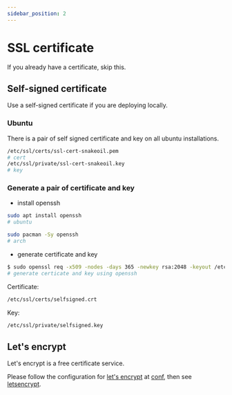 ```yaml
---
sidebar_position: 2
---
```


# SSL certificate

If you already have a certificate, skip this.

## Self-signed certificate

Use a self-signed certificate if you are deploying locally.

### Ubuntu

There is a pair of self signed certificate and key on all ubuntu installations.

```bash
/etc/ssl/certs/ssl-cert-snakeoil.pem
# cert
/etc/ssl/private/ssl-cert-snakeoil.key
# key
```

### Generate a pair of certificate and key

- install openssh

```bash
sudo apt install openssh
# ubuntu

sudo pacman -Sy openssh
# arch
```

- generate certificate and key

```bash
$ sudo openssl req -x509 -nodes -days 365 -newkey rsa:2048 -keyout /etc/ssl/private/selfsigned.key -out /etc/ssl/certs/selfsigned.crt
# generate certicate and key using openssh
```

Certificate:

```bash
/etc/ssl/certs/selfsigned.crt
```

Key:

```bash
/etc/ssl/private/selfsigned.key
```

## Let's encrypt

Let's encrypt is a free certificate service.

Please follow the configuration for [let's encrypt](https://letsencrypt.org/) at [conf](./conf), then see [letsencrypt](./letsencrypt).
